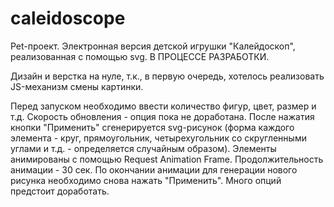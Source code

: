 # caleidoscope

Pet-проект. Электронная версия детской игрушки "Калейдоскоп", реализованная с помощью svg. В ПРОЦЕССЕ РАЗРАБОТКИ. 

Дизайн и верстка на нуле, т.к., в первую очередь, хотелось реализовать JS-механизм смены картинки. 

Перед запуском необходимо ввести количество фигур, цвет, размер и т.д. Скорость обновления - опция пока не доработана. После нажатия кнопки "Применить" сгенерируется svg-рисунок (форма каждого элемента - круг, прямоугольник, четырехугольник со скругленными углами и т.д. - определяется случайным образом). Элементы анимированы с помощью Request Animation Frame. Продолжительность анимации - 30 сек. По окончании анимации для генерации нового рисунка необходимо снова нажать "Применить". Много опций предстоит доработать. 

